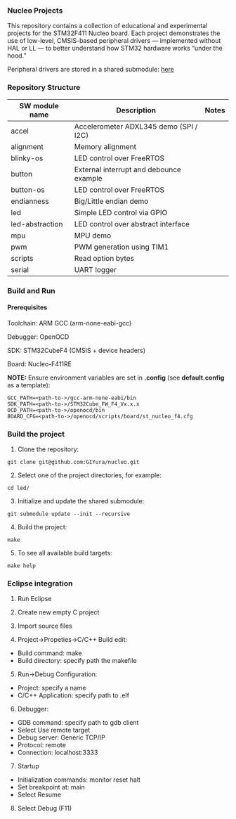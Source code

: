 ### Nucleo Projects

This repository contains a collection of educational and experimental projects for the STM32F411 Nucleo board.
Each project demonstrates the use of low-level, CMSIS-based peripheral drivers — implemented without HAL or LL — to better understand how STM32 hardware works “under the hood.”

Peripheral drivers are stored in a shared submodule:
[here](https://github.com/GIYura/nucleo-shared)

### Repository Structure

| SW module name  |      Description                        |       Notes      |
|-----------------|-----------------------------------------|------------------|
| accel           | Accelerometer ADXL345 demo (SPI / I2C)  |                  |
| alignment       | Memory alignment                        |                  |
| blinky-os       | LED control over FreeRTOS               |                  |
| button          | External interrupt and debounce example |                  |
| button-os       | LED control over FreeRTOS               |                  |
| endianness      | Big/Little endian demo                  |                  |
| led             | Simple LED control via GPIO             |                  |
| led-abstraction | LED control over abstract interface     |                  |
| mpu             | MPU demo                                |                  |
| pwm             | PWM generation using TIM1               |                  |
| scripts         | Read option bytes                       |                  |
| serial          | UART logger                             |                  |

### Build and Run

#### Prerequisites

Toolchain: ARM GCC (arm-none-eabi-gcc)

Debugger: OpenOCD

SDK: STM32CubeF4 (CMSIS + device headers)

Board: Nucleo-F411RE

**NOTE:** Ensure environment variables are set in **.config** (see **default.config** as a template):

```
GCC_PATH=<path-to->/gcc-arm-none-eabi/bin
SDK_PATH=<path-to->/STM32Cube_FW_F4_Vx.x.x
OCD_PATH=<path-to->/openocd/bin
BOARD_CFG=<path-to->/openocd/scripts/board/st_nucleo_f4.cfg
```

### Build the project

1. Clone the repository:

```
git clone git@github.com:GIYura/nucleo.git
```

2. Select one of the project directories, for example:

```
cd led/
```

3. Initialize and update the shared submodule:

```
git submodule update --init --recursive
```

4. Build the project:

```
make
```

5. To see all available build targets:

```
make help
```

### Eclipse integration

1. Run Eclipse

2. Create new empty C project

3. Import source files

4. Project->Propeties->C/C++ Build edit:
- Build command: make
- Build directory: specify path the makefile

5. Run->Debug Configuration:
- Project: specify a name
- C/C++ Application: specify path to .elf

6. Debugger:
- GDB command: specify path to gdb client
- Select Use remote target
- Debug server: Generic TCP/IP
- Protocol: remote
- Connection: localhost:3333

7. Startup
- Initialization commands: monitor reset halt
- Set breakpoint at: main
- Select Resume

8. Select Debug (F11)

